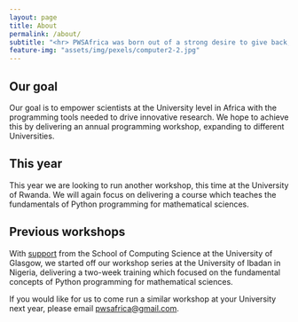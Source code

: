 ```yaml
---
layout: page
title: About
permalink: /about/
subtitle: "<hr> PWSAfrica was born out of a strong desire to give back, to inspire, and to empower."
feature-img: "assets/img/pexels/computer2-2.jpg"
---
```


## Our goal
Our goal is to empower scientists at the University level in Africa with the programming tools needed to drive innovative research. We hope to achieve this by delivering an annual programming workshop, expanding to different Universities.

## This year
This year we are looking to run another workshop, this time at the University of Rwanda.  We will again focus on delivering a course which teaches the fundamentals of Python programming for mathematical sciences.

## Previous workshops
With [support](https://www.gla.ac.uk/schools/computing/internationalpartners/internationaloutreach/) from the School of Computing Science at the University of Glasgow, we started off our workshop series at the University of Ibadan in Nigeria, delivering a two-week training which focused on the fundamental concepts of Python programming for mathematical sciences.

If you would like for us to come run a similar workshop at your University next year, please email <emph> pwsafrica@gmail.com</emph>.
